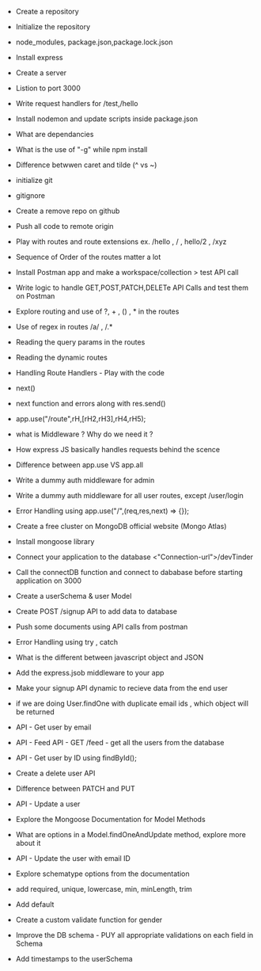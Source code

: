  - Create a repository
 - Initialize the repository
 - node_modules, package.json,package.lock.json
 - Install express
 - Create a server
 - Listion to port 3000
 - Write request handlers for /test,/hello
 - Install nodemon and update scripts inside package.json
 - What are dependancies
 - What is the use of "-g" while npm install
 - Difference betwwen caret and tilde (^ vs ~)
 
 - initialize git
 - gitignore 
 - Create a remove repo on github
 - Push all code to remote origin
 
 - Play with routes and route extensions ex. /hello , / , hello/2 , /xyz
 - Sequence of Order of the routes matter a lot 
 
- Install Postman app and make a workspace/collection > test API call

- Write logic to handle GET,POST,PATCH,DELETe API Calls and test them on Postman

- Explore routing and use of ?, + , () , * in the routes
- Use of regex in routes /a/ , /.*
- Reading the query params in the routes
- Reading the dynamic routes

-  Handling Route Handlers - Play with the code
- next()
- next function and errors along with res.send()
- app.use("/route",rH,[rH2,rH3],rH4,rH5);
- what is Middleware ? Why do we need it ?
- How express JS basically handles requests behind the scence
- Difference between app.use VS app.all
- Write a dummy auth middleware for admin
- Write a dummy auth middleware for all user routes, except /user/login
- Error Handling using app.use("/",(req,res,next) => {});

- Create a free cluster on MongoDB official website (Mongo Atlas)
- Install mongoose library 
- Connect your application to the database <"Connection-url">/devTinder
- Call the connectDB function and connect to dababase before starting application on 3000 

- Create a userSchema & user Model
- Create POST /signup API to add data to database
- Push some documents using API calls from postman
- Error Handling using try , catch

- What is the different between javascript object and JSON
- Add the express.jsob middleware to your app
- Make your signup API dynamic to recieve data from the end user
- if we are doing User.findOne with duplicate email ids , which object will be returned
- API - Get user by email
- API - Feed API - GET /feed - get all the users from the database
- API - Get user by ID using findById();
- Create a delete user API
- Difference between PATCH and PUT
- API - Update a user
- Explore the Mongoose Documentation for Model Methods
- What are options in a Model.findOneAndUpdate method, explore more about it
- API - Update the user with email ID

- Explore schematype options from the documentation
- add required, unique, lowercase, min, minLength, trim
- Add default
- Create a custom validate function for gender
- Improve the DB schema - PUY all appropriate validations on each field in Schema
- Add timestamps to the userSchema 